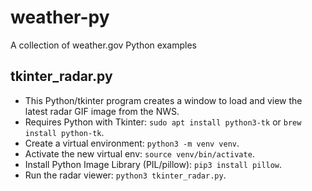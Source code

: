 # weather-py
A collection of weather.gov Python examples

## tkinter_radar.py
- This Python/tkinter program creates a window to load and view the latest
  radar GIF image from the NWS.
- Requires Python with Tkinter: `sudo apt install python3-tk` or `brew install python-tk`.
- Create a virtual environment: `python3 -m venv venv`.
- Activate the new virtual env: `source venv/bin/activate`.
- Install Python Image Library (PIL/pillow): `pip3 install pillow`.
- Run the radar viewer: `python3 tkinter_radar.py`.

